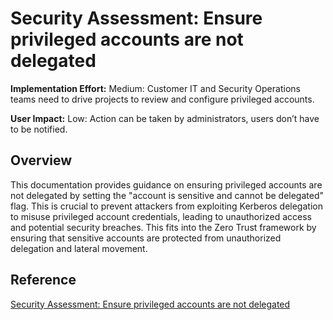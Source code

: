 # Security Assessment: Ensure privileged accounts are not delegated

**Implementation Effort:** Medium: Customer IT and Security Operations teams need to drive projects to review and configure privileged accounts.

**User Impact:** Low: Action can be taken by administrators, users don’t have to be notified.

## Overview
This documentation provides guidance on ensuring privileged accounts are not delegated by setting the "account is sensitive and cannot be delegated" flag. This is crucial to prevent attackers from exploiting Kerberos delegation to misuse privileged account credentials, leading to unauthorized access and potential security breaches. This fits into the Zero Trust framework by ensuring that sensitive accounts are protected from unauthorized delegation and lateral movement.

## Reference
[Security Assessment: Ensure privileged accounts are not delegated](https://learn.microsoft.com/en-us/defender-for-identity/ensure-privileged-accounts-with-sensitive-flag)
